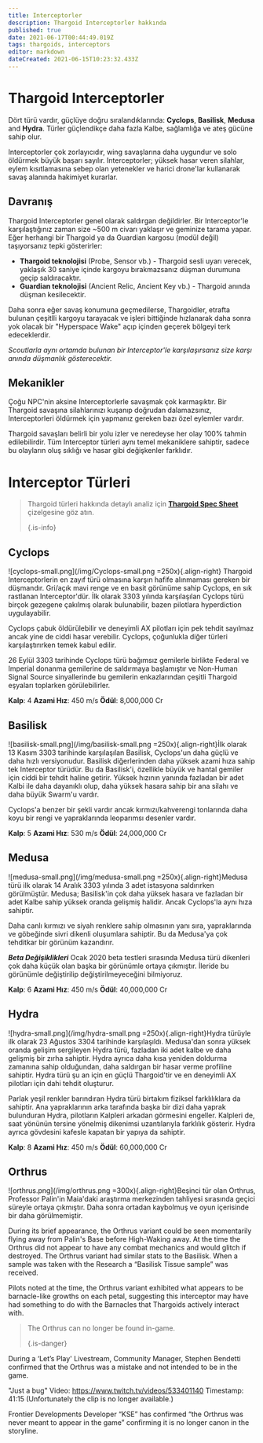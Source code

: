 ```yaml
---
title: Interceptorler
description: Thargoid Interceptorler hakkında
published: true
date: 2021-06-17T00:44:49.019Z
tags: thargoids, interceptors
editor: markdown
dateCreated: 2021-06-15T10:23:32.433Z
---
```


# Thargoid Interceptorler
Dört türü vardır, güçlüye doğru sıralandıklarında: **Cyclops**, **Basilisk**, **Medusa** and **Hydra**. Türler güçlendikçe daha fazla Kalbe, sağlamlığa ve ateş gücüne sahip olur.

Interceptorler çok zorlayıcıdır, wing savaşlarına daha uygundur ve solo öldürmek büyük başarı sayılır. Interceptorler; yüksek hasar veren silahlar, eylem kısıtlamasına sebep olan yetenekler ve harici drone'lar kullanarak savaş alanında hakimiyet kurarlar.

## Davranış
Thargoid Interceptorler genel olarak saldırgan değildirler. Bir Interceptor'le karşılaştığınız zaman size ~500 m civarı yaklaşır ve geminize tarama yapar. Eğer herhangi bir Thargoid ya da Guardian kargosu (modül değil) taşıyorsanız tepki gösterirler:

- **Thargoid teknolojisi** (Probe, Sensor vb.) - Thargoid sesli uyarı verecek, yaklaşık 30 saniye içinde kargoyu bırakmazsanız düşman durumuna geçip saldıracaktır.
- **Guardian teknolojisi** (Ancient Relic, Ancient Key vb.) - Thargoid anında düşman kesilecektir.

Daha sonra eğer savaş konumuna geçmedilerse, Thargoidler, etrafta bulunan çeşitlli kargoyu tarayacak ve işleri bittiğinde hızlanarak daha sonra yok olacak bir "Hyperspace Wake" açıp içinden geçerek bölgeyi terk edeceklerdir.

*Scoutlarla aynı ortamda bulunan bir Interceptor'le karşılaşırsanız size karşı anında düşmanlık gösterecektir.*

## Mekanikler
Çoğu NPC'nin aksine Interceptorlerle savaşmak çok karmaşıktır. Bir Thargoid savaşına silahlarınızı kuşanıp doğrudan dalamazsınız, Interceptorleri öldürmek için yapmanız gereken bazı özel eylemler vardır.

Thargoid savaşları belirli bir yolu izler ve neredeyse her olay 100% tahmin edilebilirdir. Tüm Interceptor türleri aynı temel mekaniklere sahiptir, sadece bu olayların oluş sıklığı ve hasar gibi değişkenler farklıdır.

# Interceptor Türleri
> Thargoid türleri hakkında detaylı analiz için [**Thargoid Spec Sheet**](/en/thargoid-specs) çizelgesine göz atın. 
> 
> {.is-info}

## **Cyclops**
!\[cyclops-small.png\](/img/Cyclops-small.png =250x){.align-right} Thargoid Interceptorlerin en zayıf türü olmasına karşın hafife alınmaması gereken bir düşmandır. Gri/açık mavi renge ve en basit görünüme sahip Cyclops, en sık rastlanan Interceptor'dür. İlk olarak 3303 yılında karşılaşılan Cyclops türü birçok gezegene çakılmış olarak bulunabilir, bazen pilotlara hyperdiction uygulayabilir.

Cyclops çabuk öldürülebilir ve deneyimli AX pilotları için pek tehdit sayılmaz ancak yine de ciddi hasar verebilir. Cyclops, çoğunlukla diğer türleri karşılaştırırken temek kabul edilir.

26 Eylül 3303 tarihinde Cyclops türü bağımsız gemilerle birlikte Federal ve Imperial donanma gemilerine de saldırmaya başlamıştır ve Non-Human Signal Source sinyallerinde bu gemilerin enkazlarından çeşitli Thargoid eşyaları toplarken görülebilirler.

**Kalp**: 4 **Azami Hız**: 450 m/s **Ödül**: 8,000,000 Cr

## **Basilisk**
!\[basilisk-small.png\](/img/basilisk-small.png =250x){.align-right}İlk olarak 13 Kasım 3303 tarihinde karşılaşılan Basilisk, Cyclops'un daha güçlü ve daha hızlı versiyonudur. Basilisk diğerlerinden daha yüksek azami hıza sahip tek Interceptor türüdür. Bu da Basilisk'i, özellikle büyük ve hantal gemiler için ciddi bir tehdit haline getirir. Yüksek hızının yanında fazladan bir adet Kalbi ile daha dayanıklı olup, daha yüksek hasara sahip bir ana silahı ve daha büyük Swarm'u vardır.

Cyclops'a benzer bir şekli vardır ancak kırmızı/kahverengi tonlarında daha koyu bir rengi ve yapraklarında leoparımsı desenler vardır.

**Kalp**: 5 **Azami Hız**: 530 m/s **Ödül**: 24,000,000 Cr

## **Medusa**
!\[medusa-small.png\](/img/medusa-small.png =250x){.align-right}Medusa türü ilk olarak 14 Aralık 3303 yılında 3 adet istasyona saldırırken görülmüştür. Medusa; Basilisk'in çok daha yüksek hasara ve fazladan bir adet Kalbe sahip yüksek oranda gelişmiş halidir. Ancak Cyclops'la aynı hıza sahiptir.

Daha canlı kırmızı ve siyah renklere sahip olmasının yanı sıra, yapraklarında ve göbeğinde sivri dikenli oluşumlara sahiptir. Bu da Medusa'ya çok tehditkar bir görünüm kazandırır.

__*Beta Değişiklikleri*__ Ocak 2020 beta testleri sırasında Medusa türü dikenleri çok daha küçük olan başka bir görünümle ortaya çıkmıştır. İleride bu görünümle değiştirilip değiştirilmeyeceğini bilmiyoruz.

**Kalp**: 6 **Azami Hız**: 450 m/s **Ödül**: 40,000,000 Cr

## **Hydra**
!\[hydra-small.png\](/img/hydra-small.png =250x){.align-right}Hydra türüyle ilk olarak 23 Ağustos 3304 tarihinde karşılaşıldı. Medusa'dan sonra yüksek oranda gelişim sergileyen Hydra türü, fazladan iki adet kalbe ve daha gelişmiş bir zırha sahiptir. Hydra ayrıca daha kısa yeniden doldurma zamanına sahip olduğundan, daha saldırgan bir hasar verme profiline sahiptir. Hydra türü şu an için en güçlü Thargoid'tir ve en deneyimli AX pilotları için dahi tehdit oluşturur.

Parlak yeşil renkler barındıran Hydra türü birtakım fiziksel farklılıklara da sahiptir. Ana yapraklarının arka tarafında başka bir dizi daha yaprak bulunduran Hydra, pilotların Kalpleri arkadan görmesini engeller. Kalpleri de, saat yönünün tersine yönelmiş dikenimsi uzantılarıyla farklılık gösterir. Hydra ayrıca gövdesini kafesle kapatan bir yapıya da sahiptir.

**Kalp**: 8 **Azami Hız**: 450 m/s **Ödül**: 60,000,000 Cr

## **Orthrus**
!\[orthrus.png\](/img/orthrus.png =300x){.align-right}Beşinci tür olan Orthrus, Professor Palin'in Maia'daki araştırma merkezinden tahliyesi sırasında geçici süreyle ortaya çıkmıştır. Daha sonra ortadan kaybolmuş ve oyun içerisinde bir daha görülmemiştir.

During its brief appearance, the Orthrus variant could be seen momentarily flying away from Palin's Base before High-Waking away. At the time the Orthrus did not appear to have any combat mechanics and would glitch if destroyed. The Orthrus variant had similar stats to the Basilisk. When a sample was taken with the Research a “Basilisk Tissue sample” was received.

Pilots noted at the time, the Orthrus variant exhibited what appears to be barnacle-like growths on each petal, suggesting this interceptor may have had something to do with the Barnacles that Thargoids actively interact with.

> The Orthrus can no longer be found in-game. 
> 
> {.is-danger}

During a ‘Let’s Play' Livestream, Community Manager, Stephen Bendetti confirmed that the Orthrus was a mistake and not intended to be in the game.

"Just a bug" Video: https://www.twitch.tv/videos/533401140 Timestamp: 41:15 (Unfortunately the clip is no longer available.)

Frontier Developments Developer “KSE” has confirmed “the Orthrus was never meant to appear in the game” confirming it is no longer canon in the storyline.
